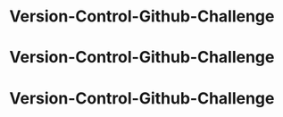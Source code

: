 # Version-Control-Github-Challenge
# Version-Control-Github-Challenge
# Version-Control-Github-Challenge

